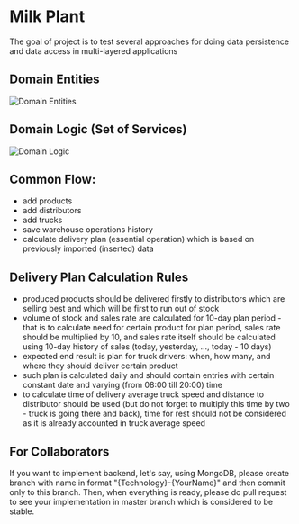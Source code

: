 # Milk Plant #

The goal of project is to test several approaches for doing data persistence and data access in multi-layered applications

## Domain Entities ##

![Domain Entities](http://yuml.me/fe104dad)

## Domain Logic (Set of Services) ##

![Domain Logic](http://yuml.me/1512125f)

## Common Flow: ##

- add products
- add distributors
- add trucks
- save warehouse operations history
- calculate delivery plan (essential operation) which is based on previously imported (inserted) data

## Delivery Plan Calculation Rules ##

- produced products should be delivered firstly to distributors which are selling best and which will be first to run out of stock
- volume of stock and sales rate are calculated for 10-day plan period - that is to calculate need for certain product for plan period, sales rate should be multiplied by 10, and sales rate itself should be calculated using 10-day history of sales (today, yesterday, ..., today - 10 days)
- expected end result is plan for truck drivers: when, how many, and where they should deliver certain product
- such plan is calculated daily and should contain entries with certain constant date and varying (from 08:00 till 20:00) time
- to calculate time of delivery average truck speed and distance to distributor should be used (but do not forget to multiply this time by two - truck is going there and back), time for rest should not be considered as it is already accounted in truck average speed

## For Collaborators ##

If you want to implement backend, let's say, using MongoDB, please create branch with name in format "{Technology}-{YourName}" and then commit only to this branch. Then, when everything is ready, please do pull request to see your implementation in master branch which is considered to be stable.